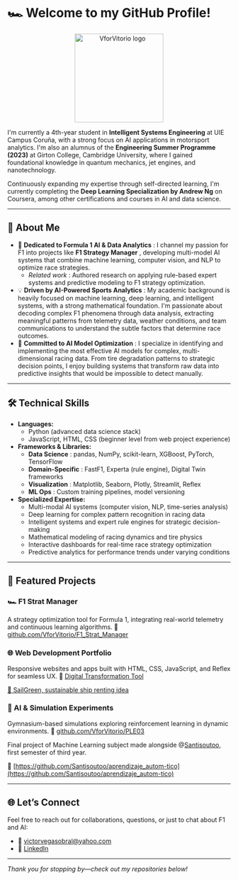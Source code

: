 # 🏎️ Welcome to my GitHub Profile!



<p align="center">
  <img 
    src="https://github.com/VforVitorio.png" 
    width="200" 
    alt="VforVitorio logo" 
  />
</p>



I'm currently a 4th-year student in **Intelligent Systems Engineering** at UIE Campus Coruña, with a strong focus on AI applications in motorsport analytics. I'm also an alumnus of the **Engineering Summer Programme (2023)** at Girton College, Cambridge University, where I gained foundational knowledge in quantum mechanics, jet engines, and nanotechnology.

Continuously expanding my expertise through self-directed learning, I'm currently completing the **Deep Learning Specialization by Andrew Ng** on Coursera, among other certifications and courses in AI and data science.

---



## 🌟 About Me

* 🏁  **Dedicated to Formula 1 AI & Data Analytics** : I channel my passion for F1 into projects like  **F1 Strategy Manager** , developing multi-model AI systems that combine machine learning, computer vision, and NLP to optimize race strategies.
  * *Related work* : Authored research on applying rule-based expert systems and predictive modeling to F1 strategy optimization.
* 💡  **Driven by AI-Powered Sports Analytics** : My academic background is heavily focused on machine learning, deep learning, and intelligent systems, with a strong mathematical foundation. I'm passionate about decoding complex F1 phenomena through data analysis, extracting meaningful patterns from telemetry data, weather conditions, and team communications to understand the subtle factors that determine race outcomes.
* 🌱  **Committed to AI Model Optimization** : I specialize in identifying and implementing the most effective AI models for complex, multi-dimensional racing data. From tire degradation patterns to strategic decision points, I enjoy building systems that transform raw data into predictive insights that would be impossible to detect manually.

---

## 🛠️ Technical Skills

* **Languages:**
  * Python (advanced data science stack)
  * JavaScript, HTML, CSS (beginner level from web project experience)
* **Frameworks & Libraries:**
  * **Data Science** : pandas, NumPy, scikit-learn, XGBoost, PyTorch, TensorFlow
  * **Domain-Specific** : FastF1, Experta (rule engine), Digital Twin frameworks
  * **Visualization** : Matplotlib, Seaborn, Plotly, Streamlit, Reflex
  * **ML Ops** : Custom training pipelines, model versioning
* **Specialized Expertise:**
  * Multi-modal AI systems (computer vision, NLP, time-series analysis)
  * Deep learning for complex pattern recognition in racing data
  * Intelligent systems and expert rule engines for strategic decision-making
  * Mathematical modeling of racing dynamics and tire physics
  * Interactive dashboards for real-time race strategy optimization
  * Predictive analytics for performance trends under varying conditions

---



## 📂 Featured Projects

### 🏎️ F1 Strat Manager

A strategy optimization tool for Formula 1, integrating real-world telemetry and continuous learning algorithms.
🔗 [github.com/VforVitorio/F1_Strat_Manager](https://github.com/VforVitorio/F1_Strat_Manager)

### 🌐 Web Development Portfolio

Responsive websites and apps built with HTML, CSS, JavaScript, and Reflex for seamless UX.
🔗 [Digital Transformation Tool](https://github.com/VforVitorio/Transformacion)

[🔗 SailGreen, sustainable ship renting idea](https://vforvitorio.github.io/)

### 🤖 AI & Simulation Experiments

Gymnasium-based simulations exploring reinforcement learning in dynamic environments.
🔗 [github.com/VforVitorio/PLE03](https://github.com/VforVitorio/PLE03)

Final project of Machine Learning subject made alongside @[Santisoutoo](https://github.com/Santisoutoo), first semester of third year.

🔗 [https://github.com/Santisoutoo/aprendizaje_autom-tico](https://github.com/Santisoutoo/aprendizaje_autom-tico)

---

<!-- Banner image goes here -->

## 🌐 Let’s Connect

Feel free to reach out for collaborations, questions, or just to chat about F1 and AI:

- 📧 [victorvegasobral@yahoo.com](mailto:victorvegasobral@yahoo.com)
- 💼 [LinkedIn](https://www.linkedin.com/in/victorvegasobral/)

---

*Thank you for stopping by—check out my repositories below!*
